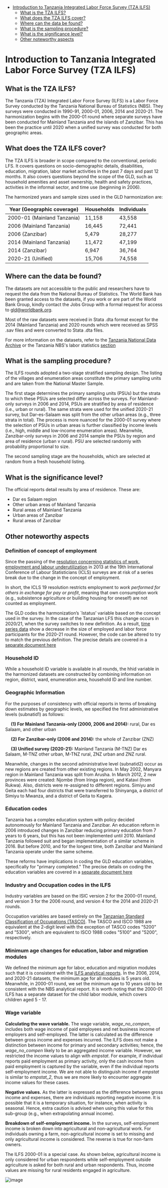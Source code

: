 
-   [Introduction to Tanzania Integrated Labor Force Survey (TZA ILFS)](#introduction-to-tanzania-integrated-labor-force-survey-tza-ilfs)
    -   [What is the TZA ILFS?](#what-is-the-tza-ilfs)
    -   [What does the TZA ILFS cover?](#what-does-the-tza-ilfs-cover)
    -   [Where can the data be found?](#where-can-the-data-be-found)
    -   [What is the sampling
        procedure?](#what-is-the-sampling-procedure)
    -   [What is the significance
        level?](#what-is-the-significance-level)
    -   [Other noteworthy aspects](#other-noteworthy-aspects)

# Introduction to Tanzania Integrated Labor Force Survey (TZA ILFS)

## What is the TZA ILFS?

The Tanzania (TZA) Integrated Labor Force Survey (ILFS) is a Labor Force Survey conducted by the Tanzania National Bureau of Statistics (NBS). They surveys were conducted in 1990-91, 2000-01, 2006, 2014 and 2020-21. The harmonization begins with the 2000-01 round where separate surveys have been conducted for Mainland Tanzania and the islands of Zanzibar. This has been the practice until 2020 when a unified survey was conducted for both geographic areas.

## What does the TZA ILFS cover?

The TZA ILFS is broader in scope compared to the conventional, periodic LFS. It covers questions on socio-demographic details, disabilities, education, migration, labor market activities in the past 7 days and past 12 months. It also covers questions beyond the scope of the GLD, such as household amenities and asset ownership, health and safety practices, activities in the informal sector, and time use (beginning in 2006). 

The harmonized years and sample sizes used in the GLD harmonization are:

| **Year (Geographic coverage)** | **Households** | **Individuals** |
|--------------------------------|----------------|-----------------|
| 2000-01 (Mainland Tanzania)    | 11,158         | 43,558          |
| 2006 (Mainland Tanzania)       | 16,445         | 72,441          |
| 2006 (Zanzibar)                | 5,479          | 28,277          |
| 2014 (Mainland Tanzania)       | 11,472         | 47,199          |
| 2014 (Zanzibar)                | 6,947          | 36,764          |
| 2020-21 (Unified)              | 15,706         | 74,558          |

## Where can the data be found?

The datasets are not accessible to the public and researchers have to request the data from the National Bureau of Statistics. The World Bank has been granted access to the datasets, if you work or are part of the World Bank Group, kindly contact the Jobs Group with a formal request for access to gld@worldbank.org. 

Most of the raw datasets were received in Stata .dta format except for the 2014 (Mainland Tanzania) and 2020 rounds which were received as SPSS .sav files and were converted to Stata .dta files. 

For more information on the datasets, refer to the [Tanzania National Data Archive](https://www.nbs.go.tz/tnada/index.php/catalog/34) or the Tanzania NBS's labor statistics [section](https://www.nbs.go.tz/index.php/en/census-surveys/labour-statistics)


## What is the sampling procedure?

The ILFS rounds adopted a two-stage stratified sampling design. The listing of the villages and enumeration areas constitute the primary sampling units and are taken from the National Master Sample.

The first stage determines the primary sampling units (PSUs) but the strata to which these PSUs are selected differ across the surveys. For Mainland-only surveys in 2006 and 2014, PSUs are stratified by area of residence (i.e., urban or rural). The same strata were used for the unified 2020-21 survey, but Dar-es-Salaam was split from the other urban areas (e.g., three strata in total). The process is more nuanced for the 2000-01 survey where the selection of PSUs in urban areas is further classified by income levels (i.e., high, middle and low-income enumeration areas). Meanwhile, Zanzibar-only surveys in 2006 and 2014 sample the PSUs by region and area of residence (urban v rural). PSU are selected randomly with probability proportional to size.

The second sampling stage are the households, which are selected at random from a fresh household listing.  

## What is the significance level?

The official reports detail results by area of residence. These are:

- Dar es Salaam region
- Other urban areas of Mainland Tanzania
- Rural areas of Mainland Tanzania
- Urban areas of Zanzibar
- Rural areas of Zanzibar

## Other noteworthy aspects

### Definition of concept of employment

Since the passing of the [resolution concerning statistics of work, employment and labour underutilization](https://www.ilo.org/global/statistics-and-databases/standards-and-guidelines/resolutions-adopted-by-international-conferences-of-labour-statisticians/WCMS_230304/lang--en/index.htm) in 2013 at the 19th International Conference of Labour Statisticians (ICLS) surveys are at risk of a series break due to the change in the concept of employment.

In short, the ICLS 19 resolution restricts employment to *work performed for others in exchange for pay or profit*, meaning that own consumption work (e.g., subsistence agriculture or building housing for oneself) are not counted as employment.

The GLD codes the harmonization’s `lstatus’ variable based on the concept used in the survey. In the case of the Tanzanian LFS this change occurs in 2020/21, when the survey switches to new definition. As a result, [time series data](Utilities/01_A_1_LFP_over_years.png) show a decrease in the size of employed and labor force participants for the 2020-21 round. However, the code can be altered to try to match the previous definition. The precise details are covered in a [separate document here](Converting%20between%20ICLS%20Definitions.md)

### Household ID

While a household ID variable is available in all rounds, the hhid variable in the harmonized datasets are constructed by combining information on region, district, ward, enumeration area, household ID and line number. 

### Geographic Information

For the purposes of consistency with official reports in terms of breaking down estimates by geographic levels, we specified the first administrative levels (subnatid1) as follows:

&emsp; **(1)	For Mainland Tanzania-only (2000, 2006 and 2014):** rural, Dar es Salaam, and other urban

&emsp; **(2)	For Zanzibar-only (2006 and 2014):** the whole of Zanzibar (ZNZ)

&emsp; **(3)	Unified survey (2020-21):** Mainland Tanzania (M-TNZ) Dar es Salaam, M-TNZ other urban, M-TNZ rural, ZNZ urban and ZNZ rural.

Meanwhile, changes in the second administrative level (subnatid2) occur as new regions are created from other existing regions. In May 2002, Manyara region in Mainland Tanzania was split from Arusha. In March 2012, 2 new provinces were created: Njombe (from Iringa region), and Katavi (from Rukwa). Also, districts were re-assigned to different regions. Simiyu and Geita each had four districts that were transferred to Shinyanga, a district of Simiyu to Mwanza, and a district of Geita to Kagera.

### Education codes

Tanzania has a complex education system with policy decided autonomously for Mainland Tanzania and Zanzibar. An education reform in 2006 introduced changes in Zanzibar reducing primary education from 7 years to 6 years, but this has not been implemented until 2010. Mainland Tanzania followed suit and began implementation of a similar scheme in 2016. But before 2010, and for the longest time, both Zanzibar and Mainland Tanzania operate under the same scheme. 

These reforms have implications in coding the GLD education variables, specifically for "primary completed." The precise details on coding the education variables are covered in a [separate document here](Education%20system.md)

### Industry and Occupation codes in the ILFS

Industry variables are based on the ISIC version 2 for the 2000-01 round, and version 3 for the 2006 round, and version 4 for the 2014 and 2020-21 rounds. 

Occupation variables are based entirely on the [Tanzanian Standard Classification of Occupations (TASCO)](Utilities/TASCO_CSN_1-10.pdf). The TASCO and ISCO 1988 are equivalent at the 2-digit level with the exception of TASCO codes "5200" and "5300", which are equivalent to ISCO 1988 codes "5100" and "5200", respectively. 

### Minimum age changes for education, labor and migration modules

We defined the minimum age for labor, education and migration modules such that it is consistent with the [ILFS analytical reports](https://www.nbs.go.tz/index.php/en/census-surveys/labour-statistics). In the 2006, 2014, and 2020-21 datasets, the minimum age for all modules is 5 years old. Meanwhile, in 2000-01 round, we set the minimum age to 10 years old to be consistent with the NBS analytical report. It is worth noting that the 2000-01 ILFS has a separate dataset for the child labor module, which covers children aged 5 - 17. 

### Wage variable

**Calculating the wave variable.** The wage variable, *wage_no_compen*, includes both wage income of paid employees and net business income of employers and self-employed. The latter is calculated as the difference between gross income and expenses incurred. The ILFS does not make a distinction between income for primary and secondary activities; hence, the *wage_no_compen* likely to be an aggregated income variable. However, we restricted the income values to align with *empstat*. For example, if individual reports paid employment as primary activity, only the cash income from paid employment is captured by the variable, even if the individual reports self-employment income. We are not able to distinguish income if *empstat* is similar to *empstat_2*, thus we are more likely to encounter aggregate income values for these cases.

**Negative values.**  As the latter is expressed as the difference between gross income and expenses, there are individuals reporting negative income. It is possible that it is a temporary situation, for instance, when activity is seasonal. Hence, extra caution is advised when using this value for this sub-group (e.g., when extrapolating annual income).

**Breakdown of self-employment income.** In the surveys, self-employment income is broken down into agricultural and non-agricultural work. For individuals owning a farm, non-agricultural income is set to missing and only agricultural income is considered. The reverse is true for non-farm owners. 

The ILFS 2000-01 is a special case. As shown below, agricultural income is only considered for urban respondents while self-employment outside agriculture is asked for both rural and urban respondents. Thus, income values are missing for rural residents engaged in agriculture. 

![image](Utilities/Survey_nonag_ag.PNG)


